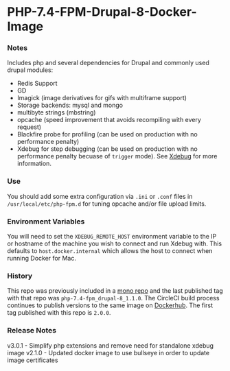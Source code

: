 # PHP-7.4-FPM-Drupal-8-Docker-Image

### Notes

Includes php and several dependencies for Drupal and commonly used drupal modules:

- Redis Support
- GD
- Imagick (image derivatives for gifs with multiframe support)
- Storage backends: mysql and mongo
- multibyte strings (mbstring)
- opcache (speed improvement that avoids recompiling with every request)
- Blackfire probe for profiling (can be used on production with no performance penalty)
- Xdebug for step debugging (can be used on production with no performance penalty becuase of `trigger` mode). See [Xdebug](https://xdebug.org/docs/all_settings#start_with_request) for more information.

### Use

You should add some extra configuration via `.ini` or `.conf` files in `/usr/local/etc/php-fpm.d` for tuning opcache
and/or file upload limits.

### Environment Variables
You will need to set the `XDEBUG_REMOTE_HOST` environment variable to the IP or hostname of the machine you wish
to connect and run Xdebug with. This defaults to `host.docker.internal` which allows the host to connect
when running Docker for Mac.


### History

This repo was previously included in a [mono repo](https://github.com/favish/docker-images) and the last published
tag with that repo was `php-7.4-fpm_drupal-8_1.1.0`. The CircleCI build process continues to publish versions to the same image
on [Dockerhub](https://hub.docker.com/r/favish/php-7.4-fpm-drupal-8). The first tag published with this repo is `2.0.0`.

### Release Notes
v3.0.1 - Simplify php extensions and remove need for standalone xdebug image
v2.1.0 - Updated docker image to use bullseye in order to update image certificates

